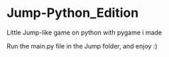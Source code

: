# Jump-Python_Edition
Little Jump-like game on python with pygame i made

Run the main.py file in the Jump folder, and enjoy :) 
